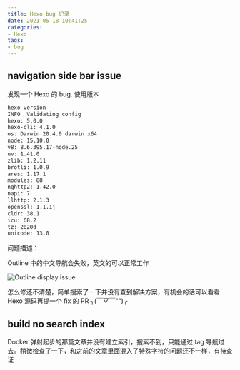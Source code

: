 ```yaml
---
title: Hexo bug 记录
date: 2021-05-18 10:41:25
categories:
- Hexo
tags:
- bug
---
```


## navigation side bar issue

发现一个 Hexo 的 bug. 使用版本

```txt
hexo version 
INFO  Validating config
hexo: 5.0.0
hexo-cli: 4.1.0
os: Darwin 20.4.0 darwin x64
node: 15.10.0
v8: 8.6.395.17-node.25
uv: 1.41.0
zlib: 1.2.11
brotli: 1.0.9
ares: 1.17.1
modules: 88
nghttp2: 1.42.0
napi: 7
llhttp: 2.1.3
openssl: 1.1.1j
cldr: 38.1
icu: 68.2
tz: 2020d
unicode: 13.0
```

问题描述：

Outline 中的中文导航会失败，英文的可以正常工作

![Outline display issue](outline.png)

怎么修还不清楚，简单搜索了一下并没有查到解决方案，有机会的话可以看看 Hexo 源码再提一个 fix 的 PR ╮(￣▽￣"")╭

## build no search index

Docker 弹射起步的那篇文章并没有建立索引，搜索不到，只能通过 tag 导航过去。稍微检查了一下，和之前的文章里面混入了特殊字符的问题还不一样，有待查证